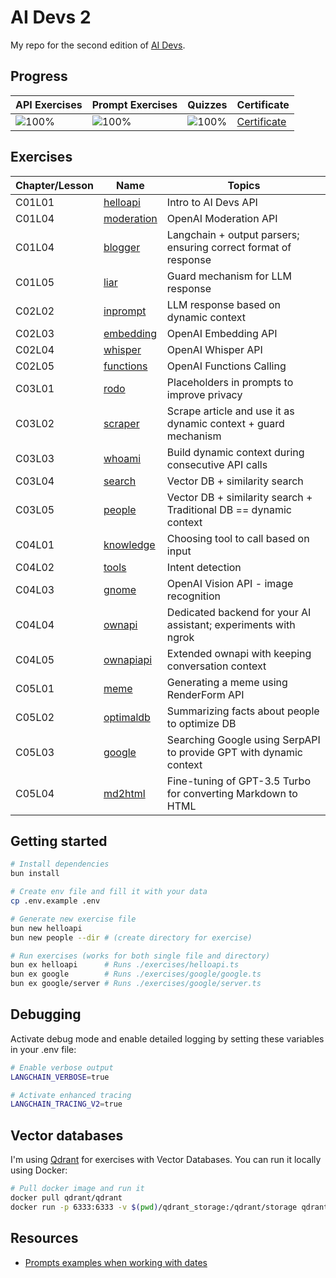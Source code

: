 # AI Devs 2

My repo for the second edition of [AI Devs](https://www.aidevs.pl/).

## Progress

| API Exercises                          | Prompt Exercises                       | Quizzes                                | Certificate                                    |
| -------------------------------------- | -------------------------------------- | -------------------------------------- | ---------------------------------------------- |
| ![100%](https://geps.dev/progress/100) | ![100%](https://geps.dev/progress/100) | ![100%](https://geps.dev/progress/100) | [Certificate](./docs/ai-devs2-certificate.pdf) |

## Exercises

| Chapter/Lesson | Name                                            | Topics                                                             |
| -------------- | ----------------------------------------------- | ------------------------------------------------------------------ |
| C01L01         | [helloapi](./exercises/helloapi.ts)             | Intro to AI Devs API                                               |
| C01L04         | [moderation](./exercises/moderation.ts)         | OpenAI Moderation API                                              |
| C01L04         | [blogger](./exercises/blogger.ts)               | Langchain + output parsers; ensuring correct format of response    |
| C01L05         | [liar](./exercises/liar.ts)                     | Guard mechanism for LLM response                                   |
| C02L02         | [inprompt](./exercises/inprompt.ts)             | LLM response based on dynamic context                              |
| C02L03         | [embedding](./exercises/embedding.ts)           | OpenAI Embedding API                                               |
| C02L04         | [whisper](./exercises/whisper.ts)               | OpenAI Whisper API                                                 |
| C02L05         | [functions](./exercises/functions.ts)           | OpenAI Functions Calling                                           |
| C03L01         | [rodo](./exercises/rodo.ts)                     | Placeholders in prompts to improve privacy                         |
| C03L02         | [scraper](./exercises/scraper.ts)               | Scrape article and use it as dynamic context + guard mechanism     |
| C03L03         | [whoami](./exercises/whoami.ts)                 | Build dynamic context during consecutive API calls                 |
| C03L04         | [search](./exercises//search/search.ts)         | Vector DB + similarity search                                      |
| C03L05         | [people](./exercises/people.ts)                 | Vector DB + similarity search + Traditional DB == dynamic context  |
| C04L01         | [knowledge](./exercises/knowledge/knowledge.ts) | Choosing tool to call based on input                               |
| C04L02         | [tools](./exercises/tools.ts)                   | Intent detection                                                   |
| C04L03         | [gnome](./exercises/gnome.ts)                   | OpenAI Vision API - image recognition                              |
| C04L04         | [ownapi](./exercises/ownapi.ts)          | Dedicated backend for your AI assistant; experiments with ngrok    |
| C04L05         | [ownapiapi](./exercises/ownapipro/ownapipro.ts)       | Extended ownapi with keeping conversation context                  |
| C05L01         | [meme](./exercises/meme.ts)                     | Generating a meme using RenderForm API                             |
| C05L02         | [optimaldb](./exercises/optimaldb/optimaldb.ts) | Summarizing facts about people to optimize DB                      |
| C05L03         | [google](./exercises/google/google.ts)          | Searching Google using SerpAPI to provide GPT with dynamic context |
| C05L04         | [md2html](./exercises/md2html/md2html.ts)       | Fine-tuning of GPT-3.5 Turbo for converting Markdown to HTML       |

## Getting started

```bash
# Install dependencies
bun install

# Create env file and fill it with your data
cp .env.example .env

# Generate new exercise file
bun new helloapi
bun new people --dir # (create directory for exercise)

# Run exercises (works for both single file and directory)
bun ex helloapi      # Runs ./exercises/helloapi.ts
bun ex google        # Runs ./exercises/google/google.ts
bun ex google/server # Runs ./exercises/google/server.ts
```

## Debugging

Activate debug mode and enable detailed logging by setting these variables in your .env file:

```bash
# Enable verbose output
LANGCHAIN_VERBOSE=true

# Activate enhanced tracing
LANGCHAIN_TRACING_V2=true
```

## Vector databases

I'm using [Qdrant](https://qdrant.tech/documentation/quick-start/) for exercises with Vector Databases. You can run it
locally using Docker:

```bash
# Pull docker image and run it
docker pull qdrant/qdrant
docker run -p 6333:6333 -v $(pwd)/qdrant_storage:/qdrant/storage qdrant/qdrant
```

## Resources

- [Prompts examples when working with dates](https://github.com/dair-ai/Prompt-Engineering-Guide/blob/main/guides/prompts-applications.md)
